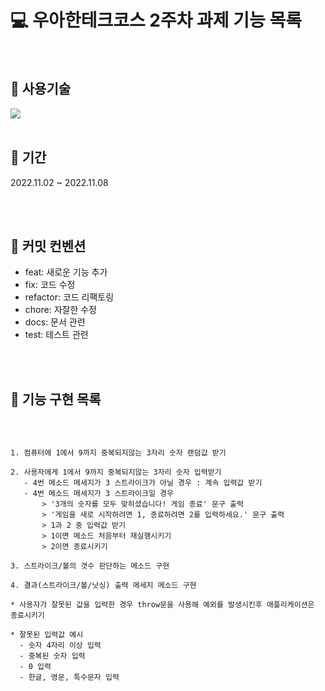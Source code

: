 # 💻 우아한테크코스 2주차 과제 기능 목록

<br/>

## 🚀 사용기술
 <img src="https://img.shields.io/badge/JavaScript-F7DF1E?style=for-the-badge&logo=javascript&logoColor=black">


<br/>
<br/>

 ## 📅 기간

2022.11.02 ~ 2022.11.08

<br/>
<br/>


## 📌 커밋 컨벤션
- feat:       새로운 기능 추가
- fix:        코드 수정
- refactor:   코드 리팩토링
- chore:      자잘한 수정
- docs:       문서 관련 
- test:       테스트 관련

<br/>
<br/>

## 🎯 기능 구현 목록
<br/>

```

1. 컴퓨터에 1에서 9까지 중복되지않는 3자리 숫자 랜덤값 받기

2. 사용자에게 1에서 9까지 중복되지않는 3자리 숫자 입력받기
   - 4번 메소드 메세지가 3 스트라이크가 아닐 경우 : 계속 입력값 받기
   - 4번 메소드 메세지가 3 스트라이크일 경우 
       > '3개의 숫자를 모두 맞히셨습니다! 게임 종료' 문구 출력
       > '게임을 새로 시작하려면 1, 종료하려면 2를 입력하세요.' 문구 출력
       > 1과 2 중 입력값 받기
       > 1이면 메소드 처음부터 재실행시키기
       > 2이면 종료시키기

3. 스트라이크/볼의 갯수 판단하는 메소드 구현

4. 결과(스트라이크/볼/낫싱) 출력 메세지 메소드 구현

* 사용자가 잘못된 값을 입력한 경우 throw문을 사용해 예외를 발생시킨후 애플리케이션은 종료시키기

* 잘못된 입력값 예시 
  - 숫자 4자리 이상 입력
  - 중복된 숫자 입력 
  - 0 입력 
  - 한글, 영문, 특수문자 입력

```
